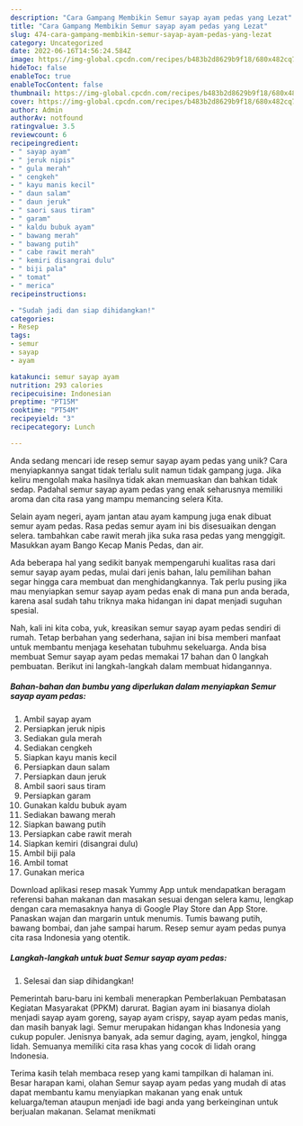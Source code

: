 ```yaml
---
description: "Cara Gampang Membikin Semur sayap ayam pedas yang Lezat"
title: "Cara Gampang Membikin Semur sayap ayam pedas yang Lezat"
slug: 474-cara-gampang-membikin-semur-sayap-ayam-pedas-yang-lezat
category: Uncategorized
date: 2022-06-16T14:56:24.584Z
image: https://img-global.cpcdn.com/recipes/b483b2d8629b9f18/680x482cq70/semur-sayap-ayam-pedas-foto-resep-utama.jpg
hideToc: false
enableToc: true
enableTocContent: false
thumbnail: https://img-global.cpcdn.com/recipes/b483b2d8629b9f18/680x482cq70/semur-sayap-ayam-pedas-foto-resep-utama.jpg
cover: https://img-global.cpcdn.com/recipes/b483b2d8629b9f18/680x482cq70/semur-sayap-ayam-pedas-foto-resep-utama.jpg
author: Admin
authorAv: notfound
ratingvalue: 3.5
reviewcount: 6
recipeingredient:
- " sayap ayam"
- " jeruk nipis"
- " gula merah"
- " cengkeh"
- " kayu manis kecil"
- " daun salam"
- " daun jeruk"
- " saori saus tiram"
- " garam"
- " kaldu bubuk ayam"
- " bawang merah"
- " bawang putih"
- " cabe rawit merah"
- " kemiri disangrai dulu"
- " biji pala"
- " tomat"
- " merica"
recipeinstructions:

- "Sudah jadi dan siap dihidangkan!"
categories:
- Resep
tags:
- semur
- sayap
- ayam

katakunci: semur sayap ayam 
nutrition: 293 calories
recipecuisine: Indonesian
preptime: "PT15M"
cooktime: "PT54M"
recipeyield: "3"
recipecategory: Lunch

---
```





Anda sedang mencari ide resep semur sayap ayam pedas yang unik? Cara menyiapkannya sangat tidak terlalu sulit namun tidak gampang juga. Jika keliru mengolah maka hasilnya tidak akan memuaskan dan bahkan tidak sedap. Padahal semur sayap ayam pedas yang enak seharusnya memiliki aroma dan cita rasa yang mampu memancing selera Kita.





Selain ayam negeri, ayam jantan atau ayam kampung juga enak dibuat semur ayam pedas. Rasa pedas semur ayam ini bis disesuaikan dengan selera. tambahkan cabe rawit merah jika suka rasa pedas yang menggigit. Masukkan ayam Bango Kecap Manis Pedas, dan air.

Ada beberapa hal yang sedikit banyak mempengaruhi kualitas rasa dari semur sayap ayam pedas, mulai dari jenis bahan, lalu pemilihan bahan segar hingga cara membuat dan menghidangkannya. Tak perlu pusing jika mau menyiapkan semur sayap ayam pedas enak di mana pun anda berada, karena asal sudah tahu triknya maka hidangan ini dapat menjadi suguhan spesial.






Nah, kali ini kita coba, yuk, kreasikan semur sayap ayam pedas sendiri di rumah. Tetap berbahan yang sederhana, sajian ini bisa memberi manfaat untuk membantu menjaga kesehatan tubuhmu sekeluarga. Anda bisa membuat Semur sayap ayam pedas memakai 17 bahan dan 0 langkah pembuatan. Berikut ini langkah-langkah dalam membuat hidangannya.

<!--inarticleads1-->

##### Bahan-bahan dan bumbu yang diperlukan dalam menyiapkan Semur sayap ayam pedas:

1. Ambil  sayap ayam
1. Persiapkan  jeruk nipis
1. Sediakan  gula merah
1. Sediakan  cengkeh
1. Siapkan  kayu manis kecil
1. Persiapkan  daun salam
1. Persiapkan  daun jeruk
1. Ambil  saori saus tiram
1. Persiapkan  garam
1. Gunakan  kaldu bubuk ayam
1. Sediakan  bawang merah
1. Siapkan  bawang putih
1. Persiapkan  cabe rawit merah
1. Siapkan  kemiri (disangrai dulu)
1. Ambil  biji pala
1. Ambil  tomat
1. Gunakan  merica


Download aplikasi resep masak Yummy App untuk mendapatkan beragam referensi bahan makanan dan masakan sesuai dengan selera kamu, lengkap dengan cara memasaknya hanya di Google Play Store dan App Store. Panaskan wajan dan margarin untuk menumis. Tumis bawang putih, bawang bombai, dan jahe sampai harum. Resep semur ayam pedas punya cita rasa Indonesia yang otentik. 

<!--inarticleads2-->

##### Langkah-langkah untuk buat Semur sayap ayam pedas:


1. Selesai dan siap dihidangkan!

Pemerintah baru-baru ini kembali menerapkan Pemberlakuan Pembatasan Kegiatan Masyarakat (PPKM) darurat. Bagian ayam ini biasanya diolah menjadi sayap ayam goreng, sayap ayam crispy, sayap ayam pedas manis, dan masih banyak lagi. Semur merupakan hidangan khas Indonesia yang cukup populer. Jenisnya banyak, ada semur daging, ayam, jengkol, hingga lidah. Semuanya memiliki cita rasa khas yang cocok di lidah orang Indonesia. 

Terima kasih telah membaca resep yang kami tampilkan di halaman ini. Besar harapan kami, olahan Semur sayap ayam pedas yang mudah di atas dapat membantu kamu menyiapkan makanan yang enak untuk keluarga/teman ataupun menjadi ide bagi anda yang berkeinginan untuk berjualan makanan. Selamat menikmati
